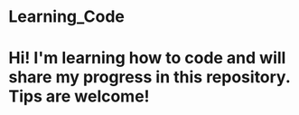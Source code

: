 # Learning_Code

# Hi! I'm learning how to code and will share my progress in this repository. Tips are welcome!